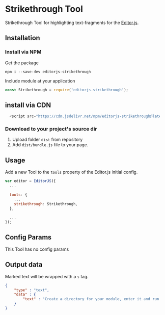 # Strikethrough Tool

Strikethrough Tool for highlighting text-fragments for the [Editor.js](https://editorjs.io).

## Installation

### Install via NPM

Get the package

```shell
npm i --save-dev editorjs-strikethrough
```

Include module at your application

```javascript
const Strikethrough = require('editorjs-strikethrough');
```

## install via CDN
```javascript
  <script src="https://cdn.jsdelivr.net/npm/editorjs-strikethrough@latest"></script>
```

### Download to your project's source dir

1. Upload folder `dist` from repository
2. Add `dist/bundle.js` file to your page.

## Usage

Add a new Tool to the `tools` property of the Editor.js initial config.

```javascript
var editor = EditorJS({
  ...
  
  tools: {
    ...
    strikethrough: Strikethrough,
  },
  
  ...
});
```

## Config Params

This Tool has no config params

## Output data

Marked text will be wrapped with a `s` tag.

```json
{
    "type" : "text",
    "data" : {
        "text" : "Create a directory for your module, enter it and run <s>npm init</s> command."
    }
}
```
